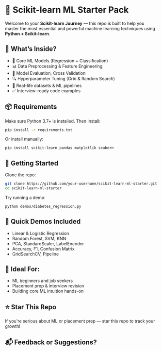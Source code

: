 
# 📘 Scikit-learn ML Starter Pack

Welcome to your **Scikit-learn Journey** — this repo is built to help you master the most essential and powerful machine learning techniques using **Python + Scikit-learn**.

## 🚀 What’s Inside?

- 🔨 Core ML Models (Regression + Classification)
- 📊 Data Preprocessing & Feature Engineering
- 🔁 Model Evaluation, Cross Validation
- 🔍 Hyperparameter Tuning (Grid & Random Search)
- 📁 Real-life datasets & ML pipelines
- ✅ Interview-ready code examples

## 📦 Requirements

Make sure Python 3.7+ is installed. Then install:

```bash
pip install -r requirements.txt
````

Or install manually:

```bash
pip install scikit-learn pandas matplotlib seaborn
```

## 🏁 Getting Started

Clone the repo:

```bash
git clone https://github.com/your-username/scikit-learn-ml-starter.git
cd scikit-learn-ml-starter
```

Try running a demo:

```bash
python demos/diabetes_regression.py
```

## 🧠 Quick Demos Included

* Linear & Logistic Regression
* Random Forest, SVM, KNN
* PCA, StandardScaler, LabelEncoder
* Accuracy, F1, Confusion Matrix
* GridSearchCV, Pipeline

## 💼 Ideal For:

* ML beginners and job seekers
* Placement prep & interview revision
* Building core ML intuition hands-on

## ⭐️ Star This Repo

If you're serious about ML or placement prep — star this repo to track your growth!

## 📬 Feedback or Suggestions?




